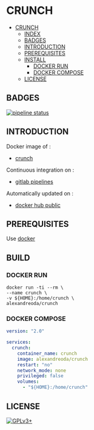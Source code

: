 # CRUNCH

- [CRUNCH](#crunch)
  - [INDEX](#index)
  - [BADGES](#badges)
  - [INTRODUCTION](#introduction)
  - [PREREQUISITES](#prerequisites)
  - [INSTALL](#install)
    - [DOCKER RUN](#docker-run)
    - [DOCKER COMPOSE](#docker-compose)
  - [LICENSE](#license)

## BADGES

[![pipeline status](https://gitlab.com/oda-alexandre/crunch/badges/master/pipeline.svg)](https://gitlab.com/oda-alexandre/crunch/commits/master)

## INTRODUCTION

Docker image of :

- [crunch](https://tools.kali.org/password-attacks/crunch)

Continuous integration on :

- [gitlab pipelines](https://gitlab.com/oda-alexandre/crunch/pipelines)

Automatically updated on :

- [docker hub public](https://hub.docker.com/r/alexandreoda/crunch)

## PREREQUISITES

Use [docker](https://www.docker.com)

## BUILD

### DOCKER RUN

```\
docker run -ti --rm \
--name crunch \
-v ${HOME}:/home/crunch \
alexandreoda/crunch
```

### DOCKER COMPOSE

```yml
version: "2.0"

services:
  crunch:
    container_name: crunch
    image: alexandreoda/crunch
    restart: "no"
    network_mode: none
    privileged: false
    volumes:
      - "${HOME}:/home/crunch"
```

## LICENSE

[![GPLv3+](http://gplv3.fsf.org/gplv3-127x51.png)](https://gitlab.com/oda-alexandre/crunch/blob/master/LICENSE)
